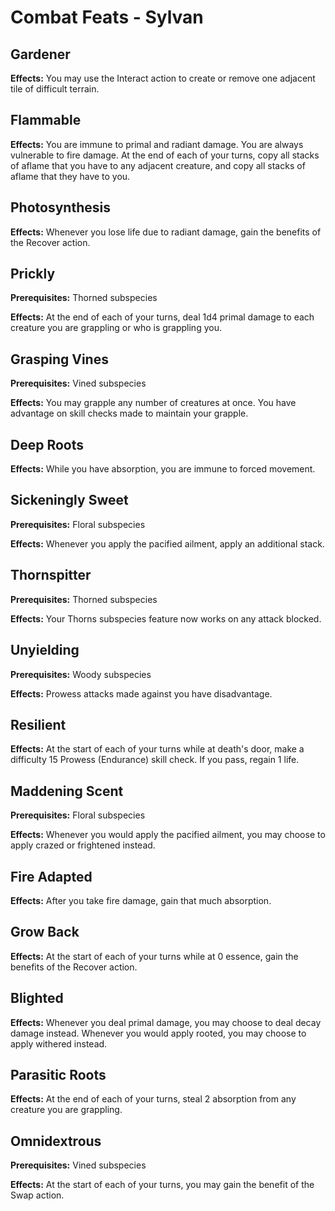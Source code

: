 # Combat Feats - Sylvan

## Gardener

**Effects:** You may use the Interact action to create or remove one adjacent tile of difficult terrain.

## Flammable

**Effects:** You are immune to primal and radiant damage. You are always vulnerable to fire damage. At the end of each of your turns, copy all stacks of aflame that you have to any adjacent creature, and copy all stacks of aflame that they have to you.

## Photosynthesis

**Effects:** Whenever you lose life due to radiant damage, gain the benefits of the Recover action.

## Prickly

**Prerequisites:** Thorned subspecies

**Effects:** At the end of each of your turns, deal 1d4 primal damage to each creature you are grappling or who is grappling you.

## Grasping Vines

**Prerequisites:** Vined subspecies

**Effects:** You may grapple any number of creatures at once. You have advantage on skill checks made to maintain your grapple.

## Deep Roots

**Effects:** While you have absorption, you are immune to forced movement.

## Sickeningly Sweet

**Prerequisites:** Floral subspecies

**Effects:** Whenever you apply the pacified ailment, apply an additional stack.

## Thornspitter

**Prerequisites:** Thorned subspecies

**Effects:** Your Thorns subspecies feature now works on any attack blocked.

## Unyielding

**Prerequisites:** Woody subspecies

**Effects:** Prowess attacks made against you have disadvantage.

## Resilient

**Effects:** At the start of each of your turns while at death's door, make a difficulty 15 Prowess (Endurance) skill check. If you pass, regain 1 life.

## Maddening Scent

**Prerequisites:** Floral subspecies

**Effects:** Whenever you would apply the pacified ailment, you may choose to apply crazed or frightened instead.

## Fire Adapted

**Effects:** After you take fire damage, gain that much absorption.

## Grow Back

**Effects:** At the start of each of your turns while at 0 essence, gain the benefits of the Recover action.

## Blighted

**Effects:** Whenever you deal primal damage, you may choose to deal decay damage instead. Whenever you would apply rooted, you may choose to apply withered instead.

## Parasitic Roots

**Effects:** At the end of each of your turns, steal 2 absorption from any creature you are grappling.

## Omnidextrous

**Prerequisites:** Vined subspecies

**Effects:** At the start of each of your turns, you may gain the benefit of the Swap action.
